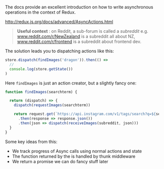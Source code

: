 The docs provide an excellent introduction on how to write asynchronous operations in the context of Redux.

http://redux.js.org/docs/advanced/AsyncActions.html

> **Useful context** : on Reddit, a sub-forum is called a _subreddit_  e.g. www.reddit.com/r/NewZealand is a subreddit all about NZ, www.reddit.com/r/frontend is a subreddit about frontend dev.

The solution leads you to dispatching actions like this:

```js
store.dispatch(findImages('dragon')).then(() =>
  // 
  console.log(store.getState())
)
```

Here `findImages` is just an action creator, but a slightly fancy one:

```js
function findImages(searchterm) {

  return (dispatch) => {
    dispatch(requestImages(searchterm))

    return request.get(`https://api.instagram.com/v1/tags/search?q=${searchterm}`)
      .then(response => response.json())
      .then(json => dispatch(receiveImages(subreddit, json)))
  }
}
```

Some key ideas from this:

- We track progress of Async calls using normal actions and state
- The function returned by the is handled by thunk middleware
- We return a promise we can do fancy stuff later
